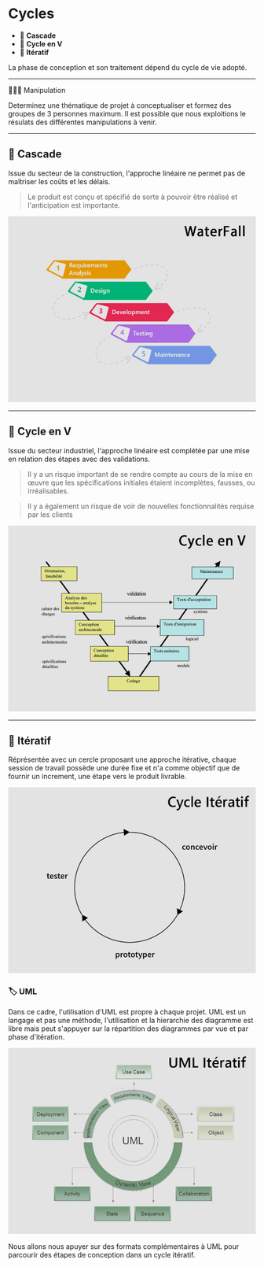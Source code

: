 # Cycles

* 🔖 **Cascade**
* 🔖 **Cycle en V**
* 🔖 **Itératif**

La phase de conception et son traitement dépend du cycle de vie adopté.

___

👨🏻‍💻 Manipulation

Determinez une thématique de projet à conceptualiser et formez des groupes de 3 personnes maximum. Il est possible que nous exploitions le résulats des différentes manipulations à venir.

___

## 📑 Cascade

Issue du secteur de la construction, l'approche linéaire ne permet pas de maîtriser les coûts et les délais.

> Le produit est conçu et spécifié de sorte à pouvoir être réalisé et l'anticipation est importante.

![image](https://raw.githubusercontent.com/seeren-training/Agile/master/wiki/resources/01/05-Waterfall.jpg)

___

## 📑 Cycle en V

Issue du secteur industriel, l'approche linéaire est complétée par une mise en relation des étapes avec des validations.

> Il y a un risque important de se rendre compte au cours de la mise en œuvre que les spécifications initiales étaient incomplètes, fausses, ou irréalisables.

> Il y a également un risque de voir de nouvelles fonctionnalités requise par les clients

![image](https://raw.githubusercontent.com/seeren-training/Agile/master/wiki/resources/01/06-Cycle-en-V.jpg)

___

## 📑 Itératif

Réprésentée avec un cercle proposant une approche itérative, chaque session de travail possède une durée fixe et n'a comme objectif que de fournir un increment, une étape vers le produit livrable.

![image](https://raw.githubusercontent.com/seeren-training/Methodo/master/wiki/resources/cycle-iteratif.jpg)

### 🏷️ **UML**

Dans ce cadre, l'utilisation d'UML est propre à chaque projet. UML est un langage et pas une méthode, l'utilisation et la hierarchie des diagramme est libre mais peut s'appuyer sur la répartition des diagrammes par vue et par phase d'itération.

![image](https://raw.githubusercontent.com/seeren-training/Methodo/master/wiki/resources/uml-iteratif.jpg)

Nous allons nous apuyer sur des formats complémentaires à UML pour parcourir des étapes de conception dans un cycle itératif.

